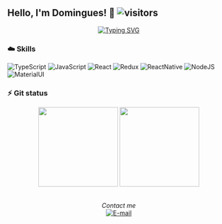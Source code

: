 ## Hello, I'm Domingues! 👋 ![visitors](https://visitor-badge.glitch.me/badge?page_id=thdomingues-dev/thdomingues-dev)
<div align="center">

[![Typing SVG](https://readme-typing-svg.herokuapp.com?font=ubuntu&size=26&color=1EF718&center=true&width=850&height=60&lines=Hello%2C+friend!+%3DD;My+name+is+Thales+a.k.a.+%22Domingues%22.;+Im+from+Brazil+and+currently+working+as+Software+Engineer+(Front-end).+)](https://git.io/typing-svg)
</div>

### :cloud: Skills
![TypeScript](https://img.shields.io/badge/TypeScript-007ACC?style=for-the-badge&logo=typescript&logoColor=white) ![JavaScript](https://img.shields.io/badge/JavaScript-F7DF1E?style=for-the-badge&logo=javascript&logoColor=black) ![React](https://img.shields.io/badge/React-20232A?style=for-the-badge&logo=react&logoColor=61DAFB) ![Redux](https://img.shields.io/badge/Redux-593D88?style=for-the-badge&logo=redux&logoColor=white) ![ReactNative](https://img.shields.io/badge/React_Native-20232A?style=for-the-badge&logo=react&logoColor=61DAFB) ![NodeJS](https://img.shields.io/badge/Node.js-43853D?style=for-the-badge&logo=node.js&logoColor=white) ![MaterialUI](https://img.shields.io/badge/Material--UI-0081CB?style=for-the-badge&logo=material-ui&logoColor=white)

### ⚡ Git status
<div align="center">
<img height="180em" src="http://github-readme-streak-stats.herokuapp.com?user=thdomingues-dev&theme=dark&hide_border=true&background=DD272700&fire=16DD00&ring=DD7008&currStreakLabel=DD7008&currStreakNum=16DD00&sideNums=16DD00&sideLabels=DD7008&stroke=DDDDDD22" />
<img height="180em" src="https://github-readme-stats.vercel.app/api/top-langs/?username=thdomingues-dev&layout=compact&langs_count=7&theme=dark"/>
</div>

<br />
<!--
[![Linkedin](https://img.shields.io/badge/-LinkedIn-blue?style=flat-square&logo=Linkedin&logoColor=white&link=https://www.linkedin.com/in/thales-domingues/)](https://www.linkedin.com/in/thales-domingues/)
-->

<div align="center" display="flex">
  
_Contact me_
<br />
[![E-mail](https://img.shields.io/badge/-E--mail-red?style=flat-square&logo=Mail.Ru&logoColor=white)](mailto:thdomingues.dev@gmail.com)
</div>

<!--
**thdomingues-dev/thdomingues-dev** is a ✨ _special_ ✨ repository because its `README.md` (this file) appears on your GitHub profile.

Here are some ideas to get you started:

- 🔭 I’m currently working on ...
- 🌱 I’m currently learning ...
- 👯 I’m looking to collaborate on ...
- 🤔 I’m looking for help with ...
- 💬 Ask me about ...
- 📫 How to reach me: ...
- 😄 Pronouns: ...
- ⚡ Fun fact: ...
-->
